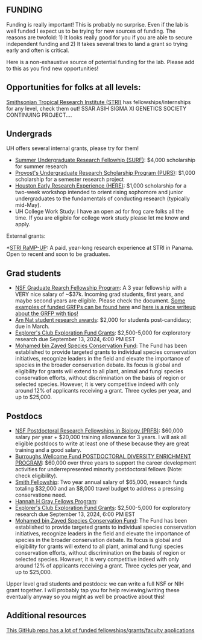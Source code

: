 ## FUNDING

Funding is really important! This is probably no surprise. Even if the lab is well funded I expect us to be trying for new sources of funding. The reasons are twofold: 1) It looks really good for you if you are able to secure independent funding and 2) It takes several tries to land a grant so trying early and often is critical.

Here is a non-exhaustive source of potential funding for the lab. Please add to this as you find new opportunities!

## Opportunities for folks at all levels:
[Smithsonian Tropical Research Institute (STRI)](https://stri.si.edu/academic-programs) has fellowships/internships for any level, check them out!
SSAR
ASIH
SIGMA XI
GENETICS SOCIETY CONTINUING PROJECT....


## Undergrads

UH offers several internal grants, please try for them!

* [Summer Undergraduate Research Fellowhip (SURF)](https://uh.edu/honors/undergraduate-research/our-programs/surf/): $4,000 scholarship for summer research
* [Provost's Undergraduate Research Scholarship Program (PURS)](https://uh.edu/honors/undergraduate-research/our-programs/purs/): $1,000 scholarship for a semester research project
* [Houston Early Research Experience (HERE)](https://uh.edu/honors/undergraduate-research/our-programs/here/): $1,000 scholarship for a two-week workshop intended to orient rising sophomore and junior undergraduates to the fundamentals of conducting research (typically mid-May).
* UH College Work Study: I have an open ad for frog care folks all the time. If you are eligible for college work study please let me know and apply.

External grants:

*[STRI RaMP-UP](https://www.gsscholar.org/rampup-fellows-program): A paid, year-long research experience at STRI in Panama. Open to recent and soon to be graduates. 

## Grad students

* [NSF Graduate Rearch Fellowship Program](https://www.nsf.gov/pubs/2023/nsf23605/nsf23605.htm): A 3 year fellowship with a VERY nice salary of ~$37k. Incoming grad students, first years, and maybe second years are eligible. Please check the document. [Some examples of funded GRFPs can be found here](https://github.com/ybrandvain/GRFP) and [here is a nice writeup about the GRFP with tips!](https://www.alexhunterlang.com/nsf-fellowship)
* [Am Nat student research awards](https://www.amnat.org/announcements/apply-student-research-award.html#:~:text=The%20ASN%20Student%20Research%20Awards,%242%2C000%20check%20to%20the%20candidate): $2,000 for students post-candidacy; due in March.
* [Explorer's Club Exploration Fund Grants](https://www.explorers.org/grants/the-exploration-fund-grant/#form_explorers): $2,500-5,000 for exploratory research due September 13, 2024, 6:00 PM EST
* [Mohamed bin Zayed Species Conservation Fund](https://www.speciesconservation.org/grants/): The Fund has been established to provide targeted grants to individual species conservation initiatives, recognize leaders in the field and elevate the importance of species in the broader conservation debate. Its focus is global and eligibility for grants will extend to all plant, animal and fungi species conservation efforts, without discrimination on the basis of region or selected species. However, it is very competitive indeed with only around 12% of applicants receiving a grant. Three cycles per year, and up to $25,000.

## Postdocs

* [NSF Postdoctoral Research Fellowships in Biology (PRFB)](https://www.nsf.gov/pubs/2023/nsf23620/nsf23620.htm): $60,000 salary per year + $20,000 training allowance for 3 years. I will ask all eligible postdocs to write at least one of these because they are great training and a good salary.
* [Burroughs Wellcome Fund POSTDOCTORAL DIVERSITY ENRICHMENT PROGRAM](https://www.bwfund.org/funding-opportunities/diversity-in-science/postdoctoral-enrichment-program/): $60,000 over three years to support the career development activities for underrepresented minority postdoctoral fellows (Note: check eligibility).
* [Smith Fellowship](https://conbio.org/mini-sites/smith-fellows/about-the-program/program-details/): Two year annual salary of $65,000, research funds totaling $32,000 and an $8,000 travel budget to address a pressing conservatione need.
* [Hannah H Gray Fellows Program](https://www.hhmi.org/programs/hanna-h-gray-fellows-program#Overview): 
* [Explorer's Club Exploration Fund Grants](https://www.explorers.org/grants/the-exploration-fund-grant/#form_explorers): $2,500-5,000 for exploratory research due September 13, 2024, 6:00 PM EST
* [Mohamed bin Zayed Species Conservation Fund](https://www.speciesconservation.org/grants/): The Fund has been established to provide targeted grants to individual species conservation initiatives, recognize leaders in the field and elevate the importance of species in the broader conservation debate. Its focus is global and eligibility for grants will extend to all plant, animal and fungi species conservation efforts, without discrimination on the basis of region or selected species. However, it is very competitive indeed with only around 12% of applicants receiving a grant. Three cycles per year, and up to $25,000.

Upper level grad students and postdocs: we can write a full NSF or NIH grant together. I will probably tap you for help reviewing/writing these eventually anyway so you might as well be proactive about this!

## Additional resources

[This GitHub repo has a lot of funded fellowships/grants/faculty applications](https://github.com/RILAB/statements)
